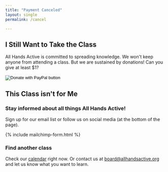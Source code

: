 ```yaml
---
title: "Payment Canceled"
layout: single
permalink: /cancel

---
```



## I Still Want to Take the Class
All Hands Active is committed to spreading knowledge. We won't keep anyone from attending a class. But we are sustained by donations! Can you give at least $1?
<form action="https://www.paypal.com/cgi-bin/webscr" method="post" target="_top">
<input type="hidden" name="cmd" value="_s-xclick" />
<input type="hidden" name="hosted_button_id" value="69U5NTR452A2L" />
<input type="image" src="https://www.paypalobjects.com/en_US/i/btn/btn_donateCC_LG.gif" border="0" name="submit" title="PayPal - The safer, easier way to pay online!" alt="Donate with PayPal button" />
<img alt="" border="0" src="https://www.paypal.com/en_US/i/scr/pixel.gif" width="1" height="1" />
</form>

## This Class isn't for Me

### Stay informed about all things All Hands Active! 
Sign up for our email list or follow us on social media (at the bottom of the page).

{% include mailchimp-form.html %}

### Find another class
Check our [calendar](https://www.meetup.com/AllHandsActive/events/) right now. Or contact us at <board@allhandsactive.org> and let us know what you want to learn.
